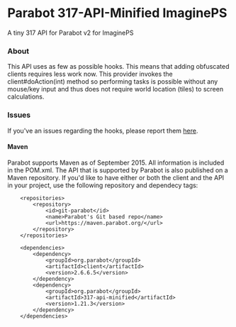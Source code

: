 Parabot 317-API-Minified ImaginePS
========================

A tiny 317 API for Parabot v2 for ImaginePS

### About

This API uses as few as possible hooks. This means that adding obfuscated clients requires less work now. This provider invokes the client#doAction(int) method so performing tasks is possible without any mouse/key input and thus does not require world location (tiles) to screen calculations.

### Issues
If you've an issues regarding the hooks, please report them [here](https://github.com/Parabot/Parabot-317-API-Minified/issues).

#### Maven
Parabot supports Maven as of September 2015. All information is included in the POM.xml.
The API that is supported by Parabot is also published on a Maven repository.
If you'd like to have either or both the client and the API in your project, use the following repository and dependecy tags:
```
    <repositories>
        <repository>
            <id>git-parabot</id>
            <name>Parabot's Git based repo</name>
            <url>https://maven.parabot.org/</url>
        </repository>
    </repositories>

    <dependencies>
        <dependency>
            <groupId>org.parabot</groupId>
            <artifactId>client</artifactId>
            <version>2.6.6.5</version>
        </dependency>
        <dependency>
            <groupId>org.parabot</groupId>
            <artifactId>317-api-minified</artifactId>
            <version>1.21.3</version>
        </dependency>
    </dependencies>
```
